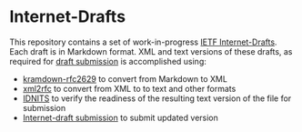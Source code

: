 # Internet-Drafts

This repository contains a set of work-in-progress [IETF Internet-Drafts](https://www.ietf.org/standards/ids/). Each draft is in Markdown format. XML and text versions of these drafts, as required for [draft submission](https://datatracker.ietf.org/submit/) is accomplished using:

* [kramdown-rfc2629](https://github.com/cabo/kramdown-rfc2629/blob/master/README.md) to convert from Markdown to XML
* [xml2rfc](https://xml2rfc.tools.ietf.org/) to convert from XML to to text and other formats
* [IDNITS](https://tools.ietf.org/tools/idnits/) to verify the readiness of the resulting text version of the file for submission
* [Internet-draft submission](https://datatracker.ietf.org/submit/) to submit updated version
